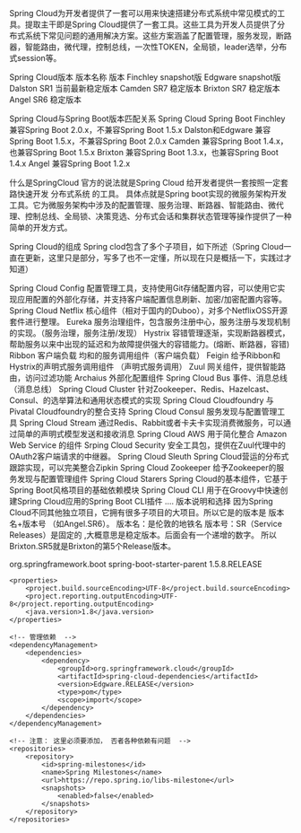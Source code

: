 Spring Cloud为开发者提供了一套可以用来快速搭建分布式系统中常见模式的工具。提取主干即是Spring Cloud提供了一套工具。这些工具为开发人员提供了分布式系统下常见问题的通用解决方案。这些方案涵盖了配置管理，服务发现，断路器，智能路由，微代理，控制总线，一次性TOKEN，全局锁，leader选举，分布式session等。

Spring Cloud版本
版本名称	版本
Finchley	snapshot版
Edgware	snapshot版
Dalston SR1	当前最新稳定版本
Camden SR7	稳定版本
Brixton SR7	稳定版本
Angel SR6	稳定版本

Spring Cloud与Spring Boot版本匹配关系
Spring Cloud	Spring Boot
Finchley	兼容Spring Boot 2.0.x，不兼容Spring Boot 1.5.x
Dalston和Edgware	兼容Spring Boot 1.5.x，不兼容Spring Boot 2.0.x
Camden	兼容Spring Boot 1.4.x，也兼容Spring Boot 1.5.x
Brixton	兼容Spring Boot 1.3.x，也兼容Spring Boot 1.4.x
Angel	兼容Spring Boot 1.2.x

什么是SpringCloud
官方的说法就是Spring Cloud 给开发者提供一套按照一定套路快速开发 分布式系统 的工具。 
具体点就是Spring boot实现的微服务架构开发工具。它为微服务架构中涉及的配置管理、服务治理、断路器、智能路由、微代理、控制总线、全局锁、决策竞选、分布式会话和集群状态管理等操作提供了一种简单的开发方式。

Spring Cloud的组成
Spring clod包含了多个子项目，如下所述（Spring Cloud一直在更新，这里只是部分，写多了也不一定懂，所以现在只是概括一下，实践过才知道）

Spring Cloud Config 配置管理工具，支持使用Git存储配置内容，可以使用它实现应用配置的外部化存储，并支持客户端配置信息刷新、加密/加密配置内容等。
Spring Cloud Netflix 核心组件（相对于国内的Duboo），对多个NetflixOSS开源套件进行整理。
Eureka 服务治理组件，包含服务注册中心，服务注册与发现机制的实现。（服务治理，服务注册/发现）
Hystrix 容错管理逐渐，实现断路器模式，帮助服务以来中出现的延迟和为故障提供强大的容错能力。(熔断、断路器，容错)
Ribbon 客户端负载 均和的服务调用组件（客户端负载）
Feigin 给予Ribbon和Hystrix的声明式服务调用组件 （声明式服务调用）
Zuul 网关组件，提供智能路由，访问过滤功能
Archaius 外部化配置组件
Spring Cloud Bus 事件、消息总线 （消息总线）
Spring Cloud Cluster 针对Zookeeper、Redis、Hazelcast、Consul、的选举算法和通用状态模式的实现
Spring Cloud Cloudfoundry 与Pivatal Cloudfoundry的整合支持
Spring Cloud Consul 服务发现与配置管理工具
Spring Cloud Stream 通过Redis、Rabbit或者卡夫卡实现消费微服务，可以通过简单的声明式模型发送和接收消息
Spring Cloud AWS 用于简化整合 Amazon Web Service 的组件
Srping Cloud Security 安全工具包，提供在Zuul代理中的OAuth2客户端请求的中继器。
Spring Cloud Sleuth Spring Cloud营运的分布式跟踪实现，可以完美整合Zipkin
Spring Cloud Zookeeper 给予Zookeeper的服务发现与配置管理组件
Spring Cloud Starers Spring Cloud的基本组件，它基于Spring Boot风格项目的基础依赖模块
Spring Cloud CLI 用于在Groovy中快速创建Spring Cloud应用的Spring Boot CLI插件
….
版本说明和选择
因为Spring Cloud不同其他独立项目，它拥有很多子项目的大项目。所以它是的版本是 版本名+版本号 （如Angel.SR6）。 
版本名：是伦敦的地铁名 
版本号：SR（Service Releases）是固定的 ,大概意思是稳定版本。后面会有一个递增的数字。 
所以 Brixton.SR5就是Brixton的第5个Release版本。



<parent>
		<groupId>org.springframework.boot</groupId>
		<artifactId>spring-boot-starter-parent</artifactId>
		<version>1.5.8.RELEASE</version>
	</parent>

	<properties>
		<project.build.sourceEncoding>UTF-8</project.build.sourceEncoding>
		<project.reporting.outputEncoding>UTF-8</project.reporting.outputEncoding>
		<java.version>1.8</java.version>
	</properties>

	<!-- 管理依赖  -->
	<dependencyManagement>
		<dependencies>
			<dependency>
				<groupId>org.springframework.cloud</groupId>
				<artifactId>spring-cloud-dependencies</artifactId>
				<version>Edgware.RELEASE</version>
				<type>pom</type>
				<scope>import</scope>
			</dependency>
		</dependencies>
	</dependencyManagement>

	<!-- 注意： 这里必须要添加， 否者各种依赖有问题  -->
	<repositories>
		<repository>
			<id>spring-milestones</id>
			<name>Spring Milestones</name>
			<url>https://repo.spring.io/libs-milestone</url>
			<snapshots>
				<enabled>false</enabled>
			</snapshots>
		</repository>
	</repositories>